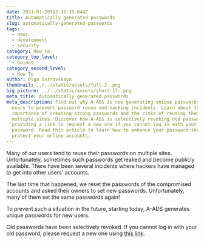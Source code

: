 ```yaml
---
date: 2021-07-20T12:32:35.044Z
title: Automatically generated passwords
slug: automatically-generated-passwords
tags:
  - news
  - development
  - security
category: How to
category_top_level:
  - Guides
category_second_level:
  - How To
author: Olga Ostrovskaya
thumbnail: ../../static/assets/full-2-.png
big_picture: ../../static/assets/short-17-.png
meta_title: Automatically generated passwords
meta_description: Find out why A-ADS is now generating unique passwords for new
  users to prevent password reuse and hacking incidents. Learn about the
  importance of creating strong passwords and the risks of reusing them on
  multiple sites. Discover how A-ADS is selectively revoking old passwords and
  providing a link to request a new one if you cannot log in with your old
  password. Read this article to learn how to enhance your password security and
  protect your online accounts.
---
```


Many of our users tend to reuse their passwords on multiple sites. Unfortunately, sometimes such passwords get leaked and become publicly available. There have been several incidents where hackers have managed to get into other users' accounts.

The last time that happened, we reset the passwords of the compromised accounts and asked their owners to set new passwords. Unfortunately, many of them set the same passwords again!

To prevent such a situation in the future, starting today, A-ADS generates unique passwords for new users.

Old passwords have been selectively revoked. If you cannot log in with your old password, please request a new one using [this link](https://a-ads.com/user/password/new).
